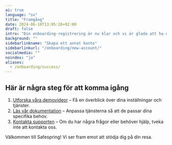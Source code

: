 ```yaml
---
ai: true
language: "sv"
title: "Framgång"
date: 2024-06-10T13:05:26+02:00
draft: false
intro: "Din onboarding-registrering är nu klar och vi är glada att ha dig med oss. Du är redo att börja ta del av allt vi erbjuder."
background: ""
sidebarlinkname: "Skapa ett annat konto"
sidebarlinkurl: "/onboarding/new-account/"
socialmedia: ""
noindex: "ja"
aliases:
  - /onboarding/success/
---
```

## Här är några steg för att komma igång

1. [Utforska våra demovideor](/demo/) – Få en överblick över dina inställningar och tjänster.
2. [Läs vår dokumentation](https://docs.safespring.com/) – Anpassa tjänsterna så att de passar dina specifika behov.
3. [Kontakta supporten](mailto:support@safespring.com) – Om du har några frågor eller behöver hjälp, tveka inte att kontakta oss.

Välkommen till Safespring! Vi ser fram emot att stödja dig på din resa.